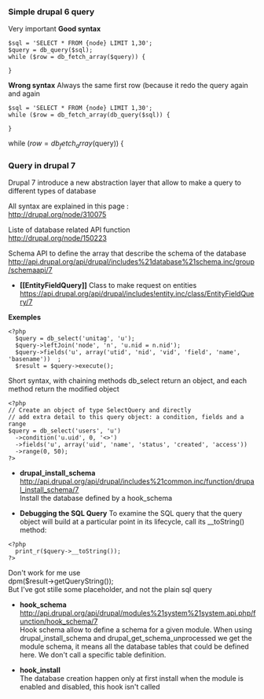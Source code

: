 ### Simple drupal 6 query 

Very important 
**Good syntax**
```
$sql = 'SELECT * FROM {node} LIMIT 1,30';
$query = db_query($sql);
while ($row = db_fetch_array($query)) {

}
```
**Wrong syntax**
Always the same first row (because it redo the query again and again
```
$sql = 'SELECT * FROM {node} LIMIT 1,30';
while ($row = db_fetch_array(db_query($sql)) {

}
```
 while ($row = db_fetch_array($query)) {

### Query in drupal 7

Drupal 7 introduce a new abstraction layer that allow to make a query to different types of database 

All syntax are explained in this page :   
http://drupal.org/node/310075

Liste of database related API function   
http://drupal.org/node/150223

Schema API to define the array that describe the schema of the database    
http://api.drupal.org/api/drupal/includes%21database%21schema.inc/group/schemaapi/7

* **[[EntityFieldQuery]]** Class to make request on entities   
https://api.drupal.org/api/drupal/includes!entity.inc/class/EntityFieldQuery/7

**Exemples**
```
<?php
  $query = db_select('unitag', 'u');
  $query->leftJoin('node', 'n', 'u.nid = n.nid');
  $query->fields('u', array('utid', 'nid', 'vid', 'field', 'name', 'basename'))  ;
  $result = $query->execute();
```
Short syntax, with chaining methods
db_select return an object, and each method return the modified object
```
<?php
// Create an object of type SelectQuery and directly 
// add extra detail to this query object: a condition, fields and a range
$query = db_select('users', 'u')
  ->condition('u.uid', 0, '<>')
  ->fields('u', array('uid', 'name', 'status', 'created', 'access'))
  ->range(0, 50);
?>
```
* **drupal_install_schema**   
http://api.drupal.org/api/drupal/includes%21common.inc/function/drupal_install_schema/7   
Install the database defined by a hook_schema

* **Debugging the SQL Query**
To examine the SQL query that the query object will build at a particular point in its lifecycle, call its __toString() method:
```
<?php
  print_r($query->__toString());
?>
```

Don't work for me use    
 dpm($result->getQueryString());   
But I've got stille some placeholder, and not the plain sql query

* **hook_schema**   
http://api.drupal.org/api/drupal/modules%21system%21system.api.php/function/hook_schema/7   
Hook schema allow to define a schema for a given module. 
When using drupal_install_schema and drupal_get_schema_unprocessed we get the module schema, it means all the database tables that could be defined here. We don't call a specific table definition.

* **hook_install**   
The database creation happen only at first install when the module is enabled and disabled, this hook isn't called 


  